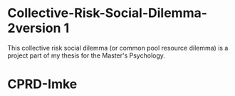 # Collective-Risk-Social-Dilemma-2version 1
This collective risk social dilemma (or common pool resource dilemma) is a project part of my thesis for the Master's Psychology.
# CPRD-Imke
